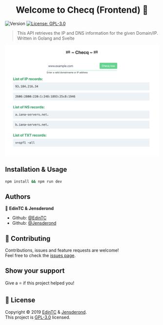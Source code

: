 <h1 align="center">Welcome to Checq (Frontend) 👋</h1>
<p>
  <img alt="Version" src="https://img.shields.io/badge/version-0.0.2-blue.svg?cacheSeconds=2592000" />
  <a href="https://github.com/EdinTC/Checq-frontend/blob/master/LICENSE">
    <img alt="License: GPL-3.0" src="https://img.shields.io/badge/license-GPL-yellow.svg" target="_blank" />
  </a>
</p>

> This API retrieves the IP and DNS information for the given Domain/IP. Written in Golang and Svelte

![Checq screenshot](screenshot.png)

## Installation & Usage

```sh
npm install && npm run dev
```

## Authors

👤 **EdinTC & Jensderond**

* Github: [@EdinTC](https://github.com/EdinTC)
* Github: [@Jensderond](https://github.com/Jensderond)

## 🤝 Contributing

Contributions, issues and feature requests are welcome!<br />Feel free to check the [issues page](https://github.com/EdinTC/Checq-frontend/issues).

## Show your support

Give a ⭐️ if this project helped you!

## 📝 License

Copyright © 2019 [EdinTC](https://github.com/EdinTC) & [Jensderond](https://github.com/Jensderond).<br />
This project is [GPL-3.0](https://github.com/EdinTC/Checq-frontend/blob/master/LICENSE) licensed.
